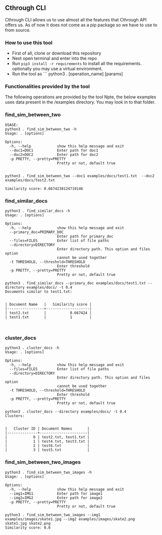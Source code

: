 ## Cthrough CLI
Cthrough CLI allows us to use almost all the features that Cthrough API offers us.
As of now it does not come as a pip package so we have to use to from source. 

### How to use this tool
- First of all, clone or download this repository
- Next open terminal and enter into the repo
- Run ```pip3 install -r requirements``` to install all the requirements. optionally you may use a virtual environment.
- Run the tool as ``` python3 . [operation_name] [params]

### Functionalities provided by the tool
The following operations are provided by the tool
Npte, the below examples uses data present in the /examples directory. You may look in to that folder.

### find_sim_between_two

```
USAGE: 
python3 . find_sim_between_two -h
Usage: . [options]

Options:
  -h, --help            show this help message and exit
  --doc1=DOC1           Enter path for doc1
  --doc2=DOC2           Enter path for doc2
  -p PRETTY, --pretty=PRETTY
                        Pretty or not, default true
                        

python3 . find_sim_between_two --doc1 examples/docs/test1.txt  --doc2 examples/docs/test2.txt 

Similarity score: 0.6674238124719146

```

### find_similar_docs
```
python3 . find_similar_docs -h
Usage: . [options]

Options:
  -h, --help            show this help message and exit
  --primary_doc=PRIMARY_DOC
                        Enter path for primary_doc
  --files=FILES         Enter list of file paths
  --directory=DIRECTORY
                        Enter directory path. This option and files  option
                        cannot be used together
  -t THRESHOLD, --threshold=THRESHOLD
                        Enter threshold
  -p PRETTY, --pretty=PRETTY
                        Pretty or not, default true
                        
python3 . find_similar_docs --primary_doc examples/docs/test1.txt --directory examples/docs/ -t 0.4
Documents similar to test1.txt:


| Document Name   |   Similarity score |
|-----------------+--------------------|
| test2.txt       |           0.667424 |
| test1.txt       |           1        |

                        
```
### cluster_docs
```
python3 . cluster_docs -h
Usage: . [options]

Options:
  -h, --help            show this help message and exit
  --files=FILES         Enter list of file paths
  --directory=DIRECTORY
                        Enter directory path. This option and files  option
                        cannot be used together
  -t THRESHOLD, --threshold=THRESHOLD
                        Enter threshold
  -p PRETTY, --pretty=PRETTY
                        Pretty or not, default true

python3 . cluster_docs --directory examples/docs/ -t 0.4
Clusters: 


|   Cluster ID | Document Names       |
|--------------+----------------------|
|            0 | test2.txt, test1.txt |
|            1 | test4.txt, test3.txt |
|            2 | test6.txt            |
|            3 | test5.txt            |

```
### find_sim_between_two_images
```
python3 . find_sim_between_two_images -h
Usage: . [options]

Options:
  -h, --help            show this help message and exit
  --img1=IMG1           Enter path for image1
  --img2=IMG2           Enter path for image2
  -p PRETTY, --pretty=PRETTY
                        Pretty or not, default true
                    
python3 . find_sim_between_two_images --img1 examples/images/skate1.jpg --img2 examples/images/skate2.png 
skate1.jpg skate2.png
Similarity score: 0.6
```

